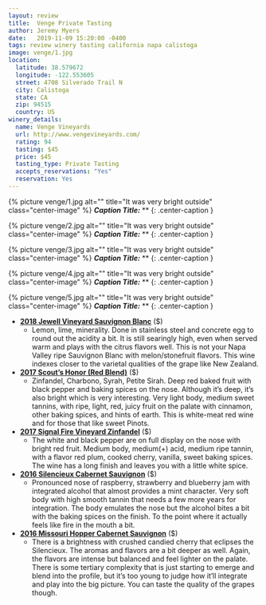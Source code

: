 ```yaml
---
layout: review
title:  Venge Private Tasting
author: Jeremy Myers
date:   2019-11-09 15:20:00 -0400
tags: review winery tasting california napa calistoga
image: venge/1.jpg
location:
  latitude: 38.579672
  longitude: -122.553605
  street: 4708 Silverado Trail N
  city: Calistoga
  state: CA
  zip: 94515
  country: US
winery_details:
  name: Venge Vineyards
  url: http://www.vengevineyards.com/
  rating: 94
  tasting: $45
  price: $45
  tasting_type: Private Tasting
  accepts_reservations: "Yes"
  reservation: Yes
---
```


{% picture venge/1.jpg alt="" title="It was very bright outside" class="center-image" %}
***Caption Title:*** **
{: .center-caption }

{% picture venge/2.jpg alt="" title="It was very bright outside" class="center-image" %}
***Caption Title:*** **
{: .center-caption }

{% picture venge/3.jpg alt="" title="It was very bright outside" class="center-image" %}
***Caption Title:*** **
{: .center-caption }

{% picture venge/4.jpg alt="" title="It was very bright outside" class="center-image" %}
***Caption Title:*** **
{: .center-caption }

{% picture venge/5.jpg alt="" title="It was very bright outside" class="center-image" %}
***Caption Title:*** **
{: .center-caption }


* [**2018 Jewell Vineyard Sauvignon Blanc**]() ($)
  * Lemon, lime, minerality.  Done in stainless steel and concrete egg to round out the acidity a bit.  It is still searingly high, even when served warm and plays with the citrus flavors well.  This is not your Napa Valley ripe Sauvignon Blanc with melon/stonefruit flavors.  This wine indexes closer to the varietal qualities of the grape like New Zealand.
* [**2017 Scout’s Honor (Red Blend)**]() ($)
  * Zinfandel, Charbono, Syrah, Petite Sirah.  Deep red baked fruit with black pepper and baking spices on the nose.  Although it’s deep, it’s also bright which is very interesting.  Very light body, medium sweet tannins, with ripe, light, red, juicy fruit on the palate with cinnamon, other baking spices, and hints of earth.  This is white-meat red wine and for those that like sweet Pinots.
* [**2017 Signal Fire Vineyard Zinfandel**]() ($)
  * The white and black pepper are on full display on the nose with bright red fruit.  Medium body, medium(+) acid, medium ripe tannin, with a flavor red plum, cooked cherry, vanilla, sweet baking spices.  The wine has a long finish and leaves you with a little white spice.
* [**2016 Silencieux Cabernet Sauvignon**]() ($)
  * Pronounced nose of raspberry, strawberry and blueberry jam with integrated alcohol that almost provides a mint character.  Very soft body with high smooth tannin that needs a few more years for integration.  The body emulates the nose but the alcohol bites a bit with the baking spices on the finish.  To the point where it actually feels like fire in the mouth a bit.
* [**2016 Missouri Hopper Cabernet Sauvignon**]() ($)
  * There is a brightness with crushed candied cherry that eclipses the Silencieux.  The aromas and flavors are a bit deeper as well.  Again, the flavors are intense but balanced and feel lighter on the palate.  There is some tertiary complexity that is just starting to emerge and blend into the profile, but it’s too young to judge how it’ll integrate and play into the big picture.  You can taste the quality of the grapes though.

